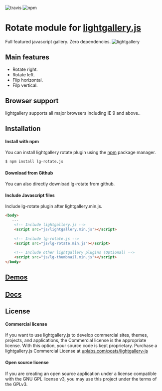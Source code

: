 ![travis](https://travis-ci.org/sachinchoolur/lg-rotate.js.svg?branch=master)
![npm](https://img.shields.io/npm/v/lg-rotate.js.svg)

# Rotate module for [lightgallery.js](http://sachinchoolur.github.io/lightgallery.js/)
Full featured javascript gallery. Zero dependencies.
![lightgallery](https://raw.githubusercontent.com/sachinchoolur/lightGallery/master/lib/lg.png)

Main features
---

* Rotate right.
* Rotate left.
* Flip horizontal.
* Filp vertical.
 
Browser support
---
lightgallery supports all major browsers including IE 9 and above..


Installation
---
#### Install with npm

You can install lightgallery rotate plugin using the [npm](http://npmjs.org) package manager.

```sh
$ npm install lg-rotate.js
```

#### Download from Github

You can also directly download lg-rotate from github.

#### Include Javascript files
Include lg-rotate plugin after lightgallery.min.js.
``` html
<body>
   ---
    <!-- Include lightgallery.js -->
    <script src="js/lightgallery.min.js"></script>
    
    <!-- Include lg-rotate.js -->
    <script src="js/lg-rotate.min.js"></script>
    
    <!-- Include other lightgallery plugins (Optional) -->
    <script src="js/lg-thumbnail.min.js"></script>
</body>  
```

[Demos](https://sachinchoolur.github.io/lightgallery.js/)
----
  
[Docs](http://sachinchoolur.github.io/lightgallery.js/docs/api.html#lg-rotate)
-----

License
---

#### Commercial license
If you want to use lightgallery.js to develop commercial sites, themes, projects, and applications, the Commercial license is the appropriate license. With this option, your source code is kept proprietary. Purchase a lightgallery.js Commercial License at [uplabs.com/posts/lightgallery-js](https://www.uplabs.com/posts/lightgallery-js)

#### Open source license

If you are creating an open source application under a license compatible with the GNU GPL license v3, you may use this project under the terms of the GPLv3.

